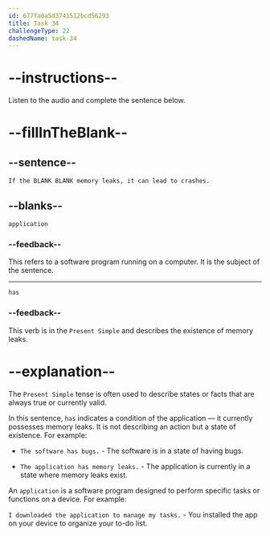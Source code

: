 ```yaml
---
id: 677fa6a5d3741512bcd56293
title: Task 34
challengeType: 22
dashedName: task-34
---
```


<!-- (audio) Mark: If the application has memory leaks, it can lead to crashes. -->

# --instructions--

Listen to the audio and complete the sentence below.

# --fillInTheBlank--

## --sentence--

`If the BLANK BLANK memory leaks, it can lead to crashes.`

## --blanks--

`application`

### --feedback--

This refers to a software program running on a computer. It is the subject of the sentence.

---

`has`

### --feedback--

This verb is in the `Present Simple` and describes the existence of memory leaks.

# --explanation--

The `Present Simple` tense is often used to describe states or facts that are always true or currently valid.

In this sentence, `has` indicates a condition of the application — it currently possesses memory leaks. It is not describing an action but a state of existence. For example:

- `The software has bugs.` - The software is in a state of having bugs.

- `The application has memory leaks.` - The application is currently in a state where memory leaks exist.

An `application` is a software program designed to perform specific tasks or functions on a device. For example:

`I downloaded the application to manage my tasks.` - You installed the app on your device to organize your to-do list.
